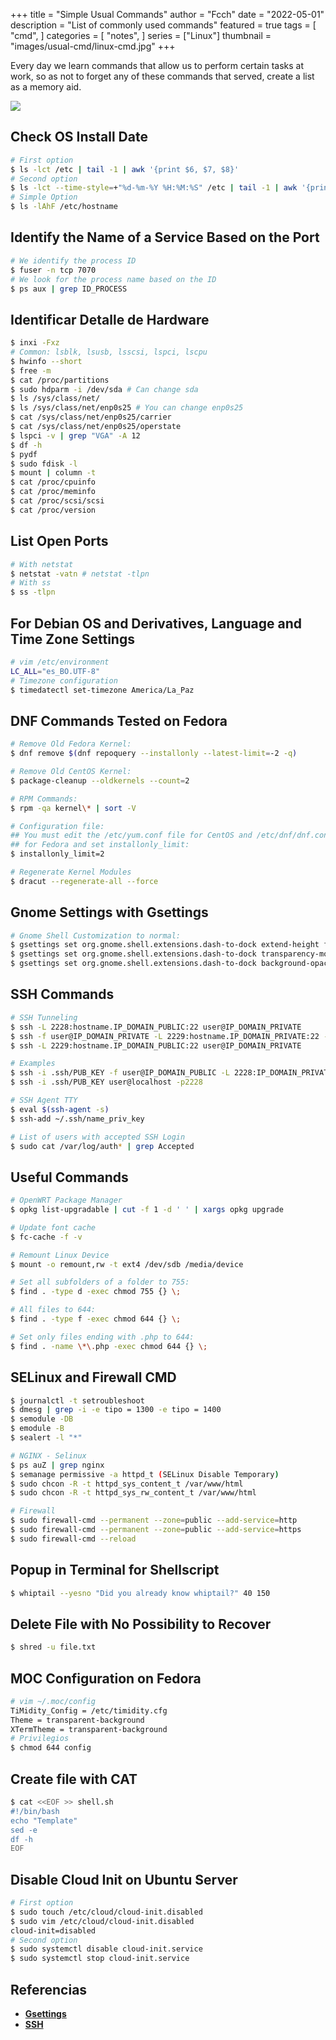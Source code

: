 +++
title = "Simple Usual Commands"
author = "Fcch"
date = "2022-05-01"
description = "List of commonly used commands"
featured = true
tags = [
    "cmd",
]
categories = [
    "notes",
]
series = ["Linux"]
thumbnail = "images/usual-cmd/linux-cmd.jpg"
+++

Every day we learn commands that allow us to perform certain tasks at work, so as not to forget any of these commands that served, create a list as a memory aid.

<!--more-->

![](/images/usual-cmd/linux-cmd-post.jpg)

## Check OS Install Date

```bash
# First option
$ ls -lct /etc | tail -1 | awk '{print $6, $7, $8}'
# Second option
$ ls -lct --time-style=+"%d-%m-%Y %H:%M:%S" /etc | tail -1 | awk '{print $6, $7, $8}'
# Simple Option
$ ls -lAhF /etc/hostname
```

## Identify the Name of a Service Based on the Port

```bash
# We identify the process ID
$ fuser -n tcp 7070
# We look for the process name based on the ID
$ ps aux | grep ID_PROCESS
```

## Identificar Detalle de Hardware

```bash
$ inxi -Fxz
# Common: lsblk, lsusb, lsscsi, lspci, lscpu
$ hwinfo --short
$ free -m
$ cat /proc/partitions
$ sudo hdparm -i /dev/sda # Can change sda
$ ls /sys/class/net/
$ ls /sys/class/net/enp0s25 # You can change enp0s25
$ cat /sys/class/net/enp0s25/carrier
$ cat /sys/class/net/enp0s25/operstate
$ lspci -v | grep "VGA" -A 12
$ df -h
$ pydf
$ sudo fdisk -l
$ mount | column -t
$ cat /proc/cpuinfo
$ cat /proc/meminfo
$ cat /proc/scsi/scsi
$ cat /proc/version
```

## List Open Ports

```bash
# With netstat
$ netstat -vatn # netstat -tlpn
# With ss
$ ss -tlpn
```

## For Debian OS and Derivatives, Language and Time Zone Settings

```bash
# vim /etc/environment
LC_ALL="es_BO.UTF-8"
# Timezone configuration
$ timedatectl set-timezone America/La_Paz
```

## DNF Commands Tested on Fedora

```bash
# Remove Old Fedora Kernel:
$ dnf remove $(dnf repoquery --installonly --latest-limit=-2 -q)

# Remove Old CentOS Kernel:
$ package-cleanup --oldkernels --count=2

# RPM Commands:
$ rpm -qa kernel\* | sort -V

# Configuration file:
## You must edit the /etc/yum.conf file for CentOS and /etc/dnf/dnf.conf 
## for Fedora and set installonly_limit:
$ installonly_limit=2

# Regenerate Kernel Modules
$ dracut --regenerate-all --force
```

## Gnome Settings with Gsettings

```bash
# Gnome Shell Customization to normal:
$ gsettings set org.gnome.shell.extensions.dash-to-dock extend-height false
$ gsettings set org.gnome.shell.extensions.dash-to-dock transparency-mode 'FIXED'
$ gsettings set org.gnome.shell.extensions.dash-to-dock background-opacity 0.0
```

## SSH Commands

```bash
# SSH Tunneling
$ ssh -L 2228:hostname.IP_DOMAIN_PUBLIC:22 user@IP_DOMAIN_PRIVATE
$ ssh -f user@IP_DOMAIN_PRIVATE -L 2229:hostname.IP_DOMAIN_PRIVATE:22 -N
$ ssh -L 2229:hostname.IP_DOMAIN_PUBLIC:22 user@IP_DOMAIN_PRIVATE

# Examples
$ ssh -i .ssh/PUB_KEY -f user@IP_DOMAIN_PUBLIC -L 2228:IP_DOMAIN_PRIVATE:22 -N
$ ssh -i .ssh/PUB_KEY user@localhost -p2228

# SSH Agent TTY
$ eval $(ssh-agent -s)
$ ssh-add ~/.ssh/name_priv_key

# List of users with accepted SSH Login
$ sudo cat /var/log/auth* | grep Accepted
```

## Useful Commands

```bash
# OpenWRT Package Manager
$ opkg list-upgradable | cut -f 1 -d ' ' | xargs opkg upgrade 

# Update font cache
$ fc-cache -f -v

# Remount Linux Device
$ mount -o remount,rw -t ext4 /dev/sdb /media/device

# Set all subfolders of a folder to 755:
$ find . -type d -exec chmod 755 {} \;

# All files to 644:
$ find . -type f -exec chmod 644 {} \;

# Set only files ending with .php to 644:
$ find . -name \*\.php -exec chmod 644 {} \;
```

## SELinux and Firewall CMD

```bash
$ journalctl -t setroubleshoot
$ dmesg | grep -i -e tipo = 1300 -e tipo = 1400
$ semodule -DB
$ emodule -B
$ sealert -l "*"

# NGINX - Selinux
$ ps auZ | grep nginx
$ semanage permissive -a httpd_t (SELinux Disable Temporary)
$ sudo chcon -R -t httpd_sys_content_t /var/www/html
$ sudo chcon -R -t httpd_sys_rw_content_t /var/www/html

# Firewall
$ sudo firewall-cmd --permanent --zone=public --add-service=http
$ sudo firewall-cmd --permanent --zone=public --add-service=https
$ sudo firewall-cmd --reload
```

## Popup in Terminal for Shellscript

```bash
$ whiptail --yesno "Did you already know whiptail?" 40 150
```

## Delete File with No Possibility to Recover

```bash
$ shred -u file.txt
```

## MOC Configuration on Fedora

```bash
# vim ~/.moc/config
TiMidity_Config = /etc/timidity.cfg
Theme = transparent-background 
XTermTheme = transparent-background
# Privilegios
$ chmod 644 config
```

## Create file with CAT

```bash
$ cat <<EOF >> shell.sh
#!/bin/bash
echo "Template"
sed -e
df -h
EOF
```

## Disable Cloud Init on Ubuntu Server

```bash
# First option
$ sudo touch /etc/cloud/cloud-init.disabled
$ sudo vim /etc/cloud/cloud-init.disabled
cloud-init=disabled
# Second option
$ sudo systemctl disable cloud-init.service
$ sudo systemctl stop cloud-init.service
```

## Referencias

- [**Gsettings**](https://manpages.ubuntu.com/manpages/jammy/man1/gsettings.1.html)
- [**SSH**](https://help.ubuntu.com/community/SSH/OpenSSH/PortForwarding)